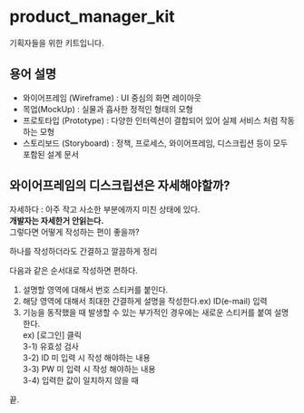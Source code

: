 # product_manager_kit

기획자들을 위한 키트입니다.

## 용어 설명

- 와이어프레임 (Wireframe) : UI 중심의 화면 레이아웃
- 목업(MockUp) : 실물과 흡사한 정적인 형태의 모형
- 프로토타입 (Prototype) : 다양한 인터렉션이 결합되어 있어 실제 서비스 처럼 작동하는 모형
- 스토리보드 (Storyboard) : 정책, 프로세스, 와이어프레임, 디스크립션 등이 모두 포함된 설계 문서

## 와이어프레임의 디스크립션은 자세해야할까?

자세하다 : 아주 작고 사소한 부분에까지 미친 상태에 있다. <br> <b>개발자는 자세한거 안읽는다.</b> <br>
그렇다면 어떻게 작성하는 편이 좋을까? <br>

하나를 작성하더라도 간결하고 깔끔하게 정리 <br>

다음과 같은 순서대로 작성하면 편하다.

1. 설명할 영역에 대해서 번호 스티커를 붙인다.
2. 해당 영역에 대해서 최대한 간결하게 설명을 작성한다.ex) ID(e-mail) 입력
3. 기능을 동작했을 때 발생할 수 있는 부가적인 경우에는 새로운 스티커를 붙여 설명한다. <br>ex) [로그인] 클릭 <br> 3-1) 유효성 검사<br> 3-2) ID 미 입력 시 작성 해야하는 내용 <br> 3-3) PW 미 입력 시 작성 해야하는 내용 <br> 3-4) 입력한 값이 일치하지 않을 때

끝.


